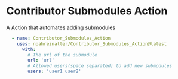 # Contributor Submodules Action

A Action that automates adding submodules

```yaml
  - name: Contributor_Submodules_Action
    uses: noahreinalter/Contributor_Submodules_Action@latest
      with:
        # The url of the submodule
        url: 'url'
        # Allowed users(space separated) to add new submodules
        users: 'user1 user2'
```